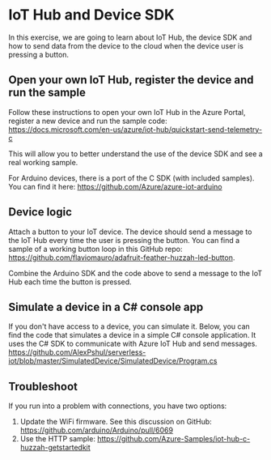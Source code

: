 # IoT Hub and Device SDK
In this exercise, we are going to learn about IoT Hub, the device SDK and how to send data from the device to the cloud when the device user is pressing a button.

## Open your own IoT Hub, register the device and run the sample
Follow these instructions to open your own IoT Hub in the Azure Portal, register a new device and run the sample code:
https://docs.microsoft.com/en-us/azure/iot-hub/quickstart-send-telemetry-c

This will allow you to better understand the use of the device SDK and see a real working sample.

For Arduino devices, there is a port of the C SDK (with included samples). You can find it here:
https://github.com/Azure/azure-iot-arduino

## Device logic
Attach a button to your IoT device. The device should send a message to the IoT Hub every time the user is pressing the button.
You can find a sample of a working button loop in this GitHub repo: https://github.com/flaviomauro/adafruit-feather-huzzah-led-button.

Combine the Arduino SDK and the code above to send a message to the IoT Hub each time the button is pressed.

## Simulate a device in a C# console app
If you don't have access to a device, you can simulate it.
Below, you can find the code that simulates a device in a simple C# console application. It uses the C# SDK to communicate with Azure IoT Hub and send messages.  
https://github.com/AlexPshul/serverless-iot/blob/master/SimulatedDevice/SimulatedDevice/Program.cs

## Troubleshoot
If you run into a problem with connections, you have two options:
1. Update the WiFi firmware. See this discussion on GitHub: https://github.com/arduino/Arduino/pull/6069
2. Use the HTTP sample: https://github.com/Azure-Samples/iot-hub-c-huzzah-getstartedkit
